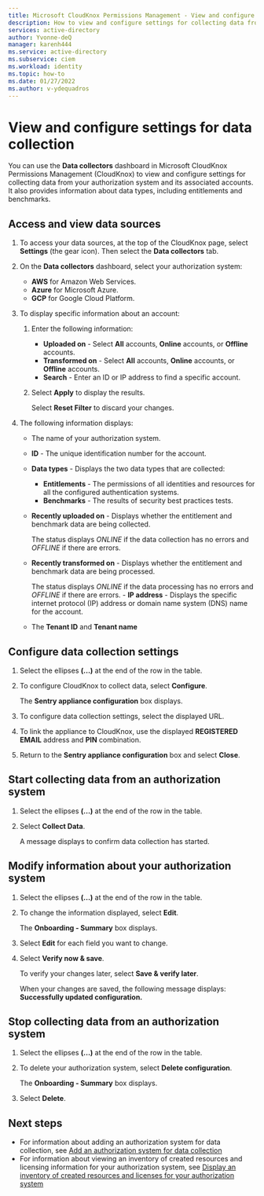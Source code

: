 ```yaml
---
title: Microsoft CloudKnox Permissions Management - View and configure settings for data collection from your authorization system
description: How to view and configure settings for collecting data from your authorization system in Microsoft CloudKnox Permissions Management.
services: active-directory
author: Yvonne-deQ
manager: karenh444
ms.service: active-directory
ms.subservice: ciem
ms.workload: identity
ms.topic: how-to
ms.date: 01/27/2022
ms.author: v-ydequadros
---
```


# View and configure settings for data collection 

You can use the **Data collectors** dashboard in Microsoft CloudKnox Permissions Management (CloudKnox) to view and configure settings for collecting data from your authorization system and its associated accounts. It also provides information about data types, including entitlements and benchmarks.

## Access and view data sources

1. To access your data sources, at the top of the CloudKnox page, select **Settings** (the gear icon). Then select the **Data collectors** tab.

1. On the **Data collectors** dashboard, select your authorization system: 

    - **AWS** for Amazon Web Services.
    - **Azure** for Microsoft Azure.
    - **GCP** for Google Cloud Platform.

1. To display specific information about an account:

    1. Enter the following information:

        - **Uploaded on** - Select **All** accounts, **Online** accounts, or **Offline** accounts.
        - **Transformed on** - Select **All** accounts, **Online** accounts, or **Offline** accounts.
        - **Search** - Enter an ID or IP address to find a specific account.

    1. Select **Apply** to display the results.

        Select **Reset Filter** to discard your changes.

1. The following information displays:

    - The name of your authorization system.
    - **ID** - The unique identification number for the account.
    - **Data types** - Displays the two data types that are collected:
         - **Entitlements** - The permissions of all identities and resources for all the configured authentication systems.
         - **Benchmarks** - The results of security best practices tests.
    - **Recently uploaded on** - Displays whether the entitlement and benchmark data are being collected. 

        The status displays *ONLINE* if the data collection has no errors and *OFFLINE* if there are errors.
    - **Recently transformed on** - Displays whether the entitlement and benchmark data are being processed.

        The status displays *ONLINE* if the data processing has no errors and *OFFLINE* if there are errors. - **IP address** - Displays the specific internet protocol (IP) address or domain name system (DNS) name for the account.
    - The **Tenant ID** and **Tenant name**

## Configure data collection settings

1. Select the ellipses **(...)** at the end of the row in the table.
1. To configure CloudKnox to collect data, select **Configure**.
     
     The **Sentry appliance configuration** box displays.

1. To configure data collection settings, select the displayed URL.
1. To link the appliance to CloudKnox, use the displayed **REGISTERED EMAIL** address and **PIN** combination.
1. Return to the **Sentry appliance configuration** box and select **Close**.

## Start collecting data from an authorization system   

1. Select the ellipses **(...)** at the end of the row in the table.
1. Select **Collect Data**.

    A message displays to confirm data collection has started. 

## Modify information about your authorization system   

1. Select the ellipses **(...)** at the end of the row in the table.
1. To change the information displayed, select **Edit**. 

    The **Onboarding - Summary** box displays.

1. Select **Edit** for each field you want to change. 
1. Select **Verify now & save**.

    To verify your changes later, select **Save & verify later**.

    When your changes are saved, the following message displays: **Successfully updated configuration.**

## Stop collecting data from an authorization system   

1. Select the ellipses **(...)** at the end of the row in the table.
1. To delete your authorization system, select **Delete configuration**. 

    The **Onboarding - Summary** box displays.

1. Select **Delete**. 

## Next steps

- For information about adding an authorization system for data collection, see [Add an authorization system for data collection](cloudknox-product-data-add-authorization-system.md)
- For information about viewing an inventory of created resources and licensing information for your authorization system, see [Display an inventory of  created resources and licenses for your authorization system](cloudknox-product-data-inventory.md)